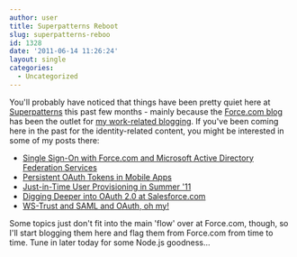 ```yaml
---
author: user
title: Superpatterns Reboot
slug: superpatterns-reboo
id: 1328
date: '2011-06-14 11:26:24'
layout: single
categories:
  - Uncategorized
---
```


You'll probably have noticed that things have been pretty quiet here at [Superpatterns](http://blog.superpat.com/) this past few months - mainly because the [Force.com blog](http://blog.sforce.com/) has been the outlet for [my work-related blogging](http://www.developerforce.com/search/search.php?q=%22by+pat+patterson%22&site=Blog). If you've been coming here in the past for the identity-related content, you might be interested in some of my posts there:

*   [Single Sign-On with Force.com and Microsoft Active Directory Federation Services](http://blog.sforce.com/sforce/2011/06/single-sign-on-with-forcecom-and-microsoft-active-directory-federation-services.html)
*   [Persistent OAuth Tokens in Mobile Apps](http://blog.sforce.com/sforce/2011/05/persistent-oauth-tokens-in-mobile-apps.html)
*   [Just-in-Time User Provisioning in Summer '11](http://blog.sforce.com/sforce/2011/05/just-in-time-user-provisioning-in-summer-11.html)
*   [Digging Deeper into OAuth 2.0 at Salesforce.com](http://blog.sforce.com/sforce/2011/03/digging-deeper-into-oauth-20-at-salesforcecom.html)
*   [WS-Trust and SAML and OAuth, oh my!](http://blog.sforce.com/sforce/2010/11/ws-trust-and-saml-and-oauth-oh-my.html)

Some topics just don't fit into the main 'flow' over at Force.com, though, so I'll start blogging them here and flag them from Force.com from time to time. Tune in later today for some Node.js goodness...
